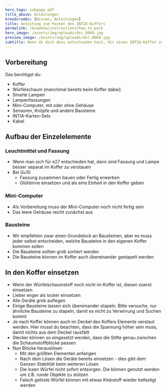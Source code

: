 ```yaml
---
hero_tags: subpage pdf
title_above: Anleitungen
breadcrumbs: [Wissen, Anleitungen]
title: Anleitung zum Packen des INTIA-Koffers
permalink: /knowhow/instructions/how_to_pack
hero_image: /assets/img/uploads/dsc_0060.jpg
preview_image: /assets/img/uploads/dsc_0060.jpg
subtitle: Wenn du dich dazu entschieden hast, dir einen INTIA-Koffer zuzulegen und du bereits alles dafür gekauft hast, kann es an das Packen des Koffers gehen. Hier erfährst du, wie du den physischen Koffer packen kannst. Zu diesem Zweck musst du natürlich schon alles gekauft und dich entschieden haben, welcher Koffer es sein soll.
---
```


<!--StartFragment-->

## Vorbereitung

Das benötigst du:

- Koffer
- Würfelschaum (manchmal bereits beim Koffer dabei)
- Smarte Lampen
- Lampenfassungen
- Mini-Computer, mit oder ohne Gehäuse
- Sensoren, Knöpfe und andere Bausteine
- INTIA-Karten-Sets
- Kabel

## Aufbau der Einzelelemente

### Leuchtmittel und Fassung

- Wenn man sich für e27 entschieden hat, dann sind Fassung und Lampe besser separat im Koffer zu verstauen
- Bei Gu10
  - Fassung zusammen bauen oder Fertig erwerben
  - Glühbirne einsetzen und als eine Einheit in den Koffer geben

### Mini-Computer

- Als Vorbereitung muss der Mini-Computer noch nicht fertig sein
- Das leere Gehäuse reicht zunächst aus

### Bausteine

- Wir empfehlen zwar einen Grundstock an Bausteinen, aber es muss jeder selbst entscheiden, welche Bausteine in den eigenen Koffer kommen sollen
- Die Bausteine sollten grob sortiert werden
- Die Bausteine können im Koffer auch übereinander gestapelt werden

## In den Koffer einsetzen

- Wenn der Würfelschaumstoff noch nicht im Koffer ist, diesen zuerst einsetzen
- Lieber enger als locker einsetzen
- Alle Geräte grob auflegen
- Einige Bausteine lassen sich übereinander stapeln. Bitte versuche, nur ähnliche Bausteine zu stapeln, damit es nicht zu Verwirrung und Suchen kommt
- Je nach Koffer können auch im Deckel des Koffers Elemente verstaut werden. Hier musst du beachten, dass die Spannung höher sein muss, damit nichts aus dem Deckel rausfällt
- Stecker können so eingesetzt werden, dass die Stifte genau zwischen die Schaumstoffblöcke passen
- Nun Blöcke herauslösen
  - Mit den größten Elementen anfangen
  - Nach dem Lösen die Geräte bereits einsetzen - dies gibt dem Ganzen Stabilität beim weiteren Lösen
  - Die losen Würfel nicht sofort entsorgen. Die können genutzt werden um z.B. runde Objekte zu stützen
  - Falsch gelöste Würfel können mit etwas Klebstoff wieder befestigt werden

<!--EndFragment-->
